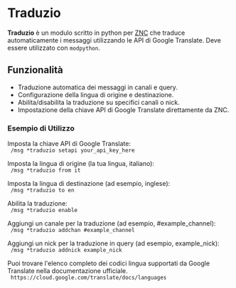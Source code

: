# Traduzio

**Traduzio** è un modulo scritto in python per [ZNC](https://znc.in/) che traduce automaticamente i messaggi utilizzando le API di Google Translate. Deve essere utilizzato con `modpython`.

## Funzionalità

- Traduzione automatica dei messaggi in canali e query.
- Configurazione della lingua di origine e destinazione.
- Abilita/disabilita la traduzione su specifici canali o nick.
- Impostazione della chiave API di Google Translate direttamente da ZNC.

### Esempio di Utilizzo

Imposta la chiave API di Google Translate:<br>
` /msg *traduzio setapi your_api_key_here` 

Imposta la lingua di origine (la tua lingua, italiano):<br>
` /msg *traduzio from it` 

Imposta la lingua di destinazione (ad esempio, inglese):<br>
` /msg *traduzio to en` 

Abilita la traduzione:<br>
` /msg *traduzio enable` 

Aggiungi un canale per la traduzione (ad esempio, #example_channel):<br>
` /msg *traduzio addchan #example_channel` 

Aggiungi un nick per la traduzione in query (ad esempio, example_nick):<br>
` /msg *traduzio addnick example_nick` 

Puoi trovare l'elenco completo dei codici lingua supportati da Google Translate nella documentazione ufficiale.<br>
` https://cloud.google.com/translate/docs/languages` 
